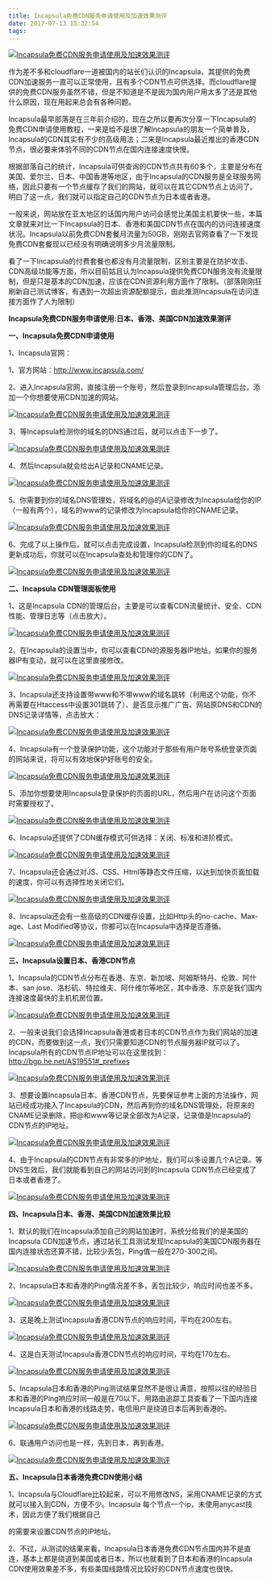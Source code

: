 ```yaml
---
title: Incapsula免费CDN服务申请使用及加速效果测评
date: 2017-07-13 15:32:54
tags:
---
```

[![Incapsula免费CDN服务申请使用及加速效果测评](http://www.aspku.com/uploads/allimg/150128/1343221Y0-0.gif "Incapsula免费CDN服务申请使用及加速效果测评")](http://www.aspku.com/yunying/jingyan/47681.html)

作为差不多和cloudflare一道被国内的站长们认识的Incapsula，其提供的免费CDN加速服务一直可以正常使用，且有多个CDN节点可供选择。而cloudflare提供的免费CDN服务虽然不错，但是不知道是不是因为国内用户用太多了还是其他什么原因，现在用起来总会有各种问题。

Incapsula最早部落是在三年前介绍的，现在之所以要再次分享一下Incapsula的免费CDN申请使用教程，一来是给不是很了解Incapsula的朋友一个简单普及，Incapsula的CDN其实有不少的高级用法；二来是Incapsula最近推出的香港CDN节点，很必要来体验不同的CDN节点在国内连接速度快慢。

根据部落自己的统计，Incapsula可供查询的CDN节点共有60多个，主要是分布在美国、爱尔兰、日本、中国香港等地区，由于Incapsula的CDN服务是全球服务网络，因此只要有一个节点缓存了我们的网站，就可以在其它CDN节点上访问了。明白了这一点，我们就可以指定自己的CDN节点为日本或者香港。

一般来说，网站放在亚太地区的话国内用户访问会感觉比美国主机要快一些，本篇文章就来对比一下Incapsula的日本、香港和美国CDN节点在国内的访问连接速度状况。Incapsula以前免费CDN套餐月流量为50GB，刚刚去官网查看了一下发现免费CDN套餐现以已经没有明确说明多少月流量限制。

看了一下Incapsula的付费套餐也都没有月流量限制，区别主要是在防护攻击、CDN高级功能等方面，所以目前姑且认为Incapsula提供免费CDN服务没有流量限制，但是只是基本的CDN加速，应该在CDN资源利用方面作了限制。（部落刚刚狂刷新自己测试博客，有遇到一次超出资源配额提示，由此推测Incapsula在访问连接方面作了人为限制）

**Incapsula免费CDN服务申请使用:日本、香港、美国CDN加速效果测评**

**一、Incapsula免费CDN申请使用**

1、Incapsula官网：

1、官方网站：http://www.incapsula.com/

2、进入Incapsula官网，直接注册一个账号，然后登录到Incapsula管理后台，添加一个你想要使用CDN加速的网站。

[![Incapsula免费CDN服务申请使用及加速效果测评](http://www.aspku.com/uploads/allimg/150128/13432220Q-1.gif "Incapsula免费CDN服务申请使用及加速效果测评")](http://www.aspku.com/yunying/jingyan/47681.html)

3、等Incapsula检测你的域名的DNS通过后，就可以点击下一步了。

[![Incapsula免费CDN服务申请使用及加速效果测评](http://www.aspku.com/uploads/allimg/150128/1343221338-2.gif "Incapsula免费CDN服务申请使用及加速效果测评")](http://www.aspku.com/yunying/jingyan/47681.html)

4、然后Incapsula就会给出A记录和CNAME记录。

[![Incapsula免费CDN服务申请使用及加速效果测评](http://www.aspku.com/uploads/allimg/150128/1343221947-3.gif "Incapsula免费CDN服务申请使用及加速效果测评")](http://www.aspku.com/yunying/jingyan/47681.html)

5、你需要到你的域名DNS管理处，将域名的@的A记录修改为Incapsula给你的IP（一般有两个），域名的www的记录修改为Incapsula给你的CNAME记录。

[![Incapsula免费CDN服务申请使用及加速效果测评](http://www.aspku.com/uploads/allimg/150128/13432240O-4.gif "Incapsula免费CDN服务申请使用及加速效果测评")](http://www.aspku.com/yunying/jingyan/47681.html)

6、完成了以上操作后，就可以点击完成设置，Incapsula检测到你的域名的DNS更新成功后，你就可以在Incapsula查处和管理你的CDN了。

[![Incapsula免费CDN服务申请使用及加速效果测评](http://www.aspku.com/uploads/allimg/150128/1343221501-5.gif "Incapsula免费CDN服务申请使用及加速效果测评")](http://www.aspku.com/yunying/jingyan/47681.html)

**二、Incapsula CDN管理面板使用**

1、这是Incapsula CDN的管理后台，主要是可以查看CDN流量统计、安全、CDN性能、管理日志等（点击放大）。

[![Incapsula免费CDN服务申请使用及加速效果测评](http://www.aspku.com/uploads/allimg/150128/134322CA-6.gif "Incapsula免费CDN服务申请使用及加速效果测评")](http://www.aspku.com/yunying/jingyan/47681.html)

2、在Incapsula的设置当中，你可以查看CDN的源服务器IP地址，如果你的服务器IP有变动，就可以在这里直接修改。

[![Incapsula免费CDN服务申请使用及加速效果测评](http://www.aspku.com/uploads/allimg/150128/1343223B8-7.gif "Incapsula免费CDN服务申请使用及加速效果测评")](http://www.aspku.com/yunying/jingyan/47681.html)

3、Incapsula还支持设置带www和不带www的域名跳转（利用这个功能，你不再需要在Htaccess中设置301跳转了）、是否显示推广广告、网站原DNS和CDN的DNS记录详情等，点击放大：

[![Incapsula免费CDN服务申请使用及加速效果测评](http://www.aspku.com/uploads/allimg/150128/1343225M6-8.gif "Incapsula免费CDN服务申请使用及加速效果测评")](http://www.aspku.com/yunying/jingyan/47681.html)

4、Incapsula有一个登录保护功能，这个功能对于那些有用户账号系统登录页面的网站来说，将可以有效地保护好账号的安全。

[![Incapsula免费CDN服务申请使用及加速效果测评](http://www.aspku.com/uploads/allimg/150128/1343226036-9.gif "Incapsula免费CDN服务申请使用及加速效果测评")](http://www.aspku.com/yunying/jingyan/47681.html)

5、添加你想要使用Incapsula登录保护的页面的URL，然后用户在访问这个页面时需要授权了。

[![Incapsula免费CDN服务申请使用及加速效果测评](http://www.aspku.com/uploads/allimg/150128/134322OK-10.gif "Incapsula免费CDN服务申请使用及加速效果测评")](http://www.aspku.com/yunying/jingyan/47681.html)

6、Incapsula还提供了CDN缓存模式可供选择：关闭、标准和进阶模式。

[![Incapsula免费CDN服务申请使用及加速效果测评](http://www.aspku.com/uploads/allimg/150128/13432225T-11.gif "Incapsula免费CDN服务申请使用及加速效果测评")](http://www.aspku.com/yunying/jingyan/47681.html)

7、Incapsula还会通过对JS、CSS、Html等静态文件压缩，以达到加快页面加载的速度，你可以有选择性地关闭它们。

[![Incapsula免费CDN服务申请使用及加速效果测评](http://www.aspku.com/uploads/allimg/150128/1343222357-12.gif "Incapsula免费CDN服务申请使用及加速效果测评")](http://www.aspku.com/yunying/jingyan/47681.html)

8、Incapsula还会有一些高级的CDN缓存设置，比如Http头的no-cache、Max-age、Last Modified等协议，你都可以在Incapsula中选择是否遵循。

[![Incapsula免费CDN服务申请使用及加速效果测评](http://www.aspku.com/uploads/allimg/150128/1343225952-13.gif "Incapsula免费CDN服务申请使用及加速效果测评")](http://www.aspku.com/yunying/jingyan/47681.html)

**三、Incapsula设置日本、香港CDN节点**

1、Incapsula的CDN节点分布在香港、东京、新加坡、阿姆斯特丹、伦敦、阿什本、san jose、洛杉矶、特拉维夫、阿什维尔等地区，其中香港、东京是我们国内连接速度最快的主机机房位置。

[![Incapsula免费CDN服务申请使用及加速效果测评](http://www.aspku.com/uploads/allimg/150128/1343225512-14.gif "Incapsula免费CDN服务申请使用及加速效果测评")](http://www.aspku.com/yunying/jingyan/47681.html)

2、一般来说我们会选择Incapsula香港或者日本的CDN节点作为我们网站的加速的CDN，而要做到这一点，我们只需要知道CDN的节点服务器IP就可以了。Incapsula所有的CDN节点IP地址可以在这里找到：http://bgp.he.net/AS19551#_prefixes

[![Incapsula免费CDN服务申请使用及加速效果测评](http://www.aspku.com/uploads/allimg/150128/1343225D1-15.gif "Incapsula免费CDN服务申请使用及加速效果测评")](http://www.aspku.com/yunying/jingyan/47681.html)

3、想要设置Incapsula日本、香港CDN节点，先要保证参考上面的方法操作，网站已经成功接入了Incapsula的CDN，然后再到你的域名DNS管理处，将原来的CNAME记录删除，把@和www等记录全部改为A记录，记录值是Incapsula的CDN节点的IP地址。

[![Incapsula免费CDN服务申请使用及加速效果测评](http://www.aspku.com/uploads/allimg/150128/1343222359-16.gif "Incapsula免费CDN服务申请使用及加速效果测评")](http://www.aspku.com/yunying/jingyan/47681.html)

4、由于Incapsula的CDN节点有非常多的IP地址，我们可以多设置几个A记录。等DNS生效后，我们就能看到自己的网站访问到的Incapsula CDN节点已经变成了日本或者香港了。

[![Incapsula免费CDN服务申请使用及加速效果测评](http://www.aspku.com/uploads/allimg/150128/1343221S2-17.gif "Incapsula免费CDN服务申请使用及加速效果测评")](http://www.aspku.com/yunying/jingyan/47681.html)

**四、Incapsula日本、香港、美国CDN加速效果比较**

1、默认的我们在Incapsula添加自己的网站加速时，系统分给我们的是美国的Incapsula CDN加速节点，通过站长工具测试发现Incapsula的美国CDN服务器在国内连接状态还算不错，比较少丢包，Ping值一般在270-300之间。

[![Incapsula免费CDN服务申请使用及加速效果测评](http://www.aspku.com/uploads/allimg/150128/1343225354-18.gif "Incapsula免费CDN服务申请使用及加速效果测评")](http://www.aspku.com/yunying/jingyan/47681.html)

2、Incapsula日本和香港的Ping情况差不多，丢包比较少，响应时间也差不多。

[![Incapsula免费CDN服务申请使用及加速效果测评](http://www.aspku.com/uploads/allimg/150128/1343224P7-19.gif "Incapsula免费CDN服务申请使用及加速效果测评")](http://www.aspku.com/yunying/jingyan/47681.html)

3、这是晚上测试Incapsula香港CDN节点的响应时间，平均在200左右。

[![Incapsula免费CDN服务申请使用及加速效果测评](http://www.aspku.com/uploads/allimg/150128/1343222421-20.gif "Incapsula免费CDN服务申请使用及加速效果测评")](http://www.aspku.com/yunying/jingyan/47681.html)

4、这是白天测试Incapsula香港CDN节点的响应时间，平均在170左右。

[![Incapsula免费CDN服务申请使用及加速效果测评](http://www.aspku.com/uploads/allimg/150128/1343221916-21.gif "Incapsula免费CDN服务申请使用及加速效果测评")](http://www.aspku.com/yunying/jingyan/47681.html)

5、Incapsula日本和香港的Ping测试结果显然不是很让满意，按照以往的经验日本和香港的Ping响应时间一般是在70以下。用路由追踪工具查看了一下国内连接Incapsula日本和香港的线路走势，电信用户是绕道日本后再到香港的。

[![Incapsula免费CDN服务申请使用及加速效果测评](http://www.aspku.com/uploads/allimg/150128/134322G24-22.gif "Incapsula免费CDN服务申请使用及加速效果测评")](http://www.aspku.com/yunying/jingyan/47681.html)

6、联通用户访问也是一样，先到日本，再到香港。

[![Incapsula免费CDN服务申请使用及加速效果测评](http://www.aspku.com/uploads/allimg/150128/1343225G0-23.gif "Incapsula免费CDN服务申请使用及加速效果测评")](http://www.aspku.com/yunying/jingyan/47681.html)

**五、Incapsula日本香港免费CDN使用小结**

1、Incapsula与Cloudflare比较起来，可以不用修改NS，采用CNAME记录的方式就可以接入到CDN，方便不少。Incapsula 每个节点一个ip，未使用anycast技术，因此方便了我们根据自己

的需要来设置CDN节点的IP地址。

2、不过，从测试的结果来看，Incapsula日本香港免费CDN节点国内并不是直连，基本上都是绕道到美国或者日本，所以也就看到了日本和香港的Incapsula CDN使用效果差不多，有些美国线路情况比较好的CDN节点速度也很快。